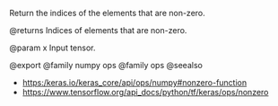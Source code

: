 Return the indices of the elements that are non-zero.

@returns
    Indices of elements that are non-zero.

@param x
Input tensor.

@export
@family numpy ops
@family ops
@seealso
+ <https:/keras.io/keras_core/api/ops/numpy#nonzero-function>
+ <https://www.tensorflow.org/api_docs/python/tf/keras/ops/nonzero>
